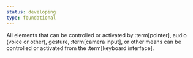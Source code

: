 ```yaml
---
status: developing
type: foundational
---
```


All elements that can be controlled or activated by :term[pointer], audio (voice or other), gesture, :term[camera input], or other means can be controlled or activated from the :term[keyboard interface].